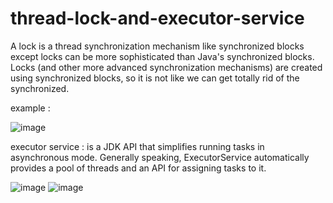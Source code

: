 # thread-lock-and-executor-service
A lock is a thread synchronization mechanism like synchronized blocks except locks can be more sophisticated than Java's synchronized blocks. Locks (and other more advanced synchronization mechanisms) are created using synchronized blocks, so it is not like we can get totally rid of the synchronized.

example : 

![image](https://user-images.githubusercontent.com/36199753/134033069-c5e1734c-519b-49c3-8b4e-3911d4cb6bd7.png)


executor service : is a JDK API that simplifies running tasks in asynchronous mode. Generally speaking, ExecutorService automatically provides a pool of threads and an API for assigning tasks to it.

![image](https://user-images.githubusercontent.com/36199753/134032931-c3e911d2-893d-46c8-8e59-10fe62856623.png)
![image](https://user-images.githubusercontent.com/36199753/134032964-1c57a12e-b502-472e-a4d5-baf83778b926.png)

